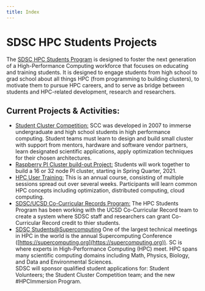 ```yaml
---
title: Index
---
```


# SDSC HPC Students Projects

The [SDSC HPC Students Program](https://www.sdsc.edu/education_and_training/hpc_students.html) is designed to foster the next generation of a High-Performance Computing workforce that focuses on educating and training students. It is designed to engage students from high school to grad school about all things HPC (from programming to building clusters), to motivate them to pursue HPC careers, and to serve as bridge between students and HPC-related development, research and researchers.

## Current Projects & Activities:

-   [Student Cluster Competition:](scc)
    SCC was developed in 2007 to immerse undergraduate and high school students in high performance computing.
    Student teams must learn to design and build small cluster with support from mentors, hardware and
    software vendor partners, learn designated scientific applications, apply optimization techniques
    for their chosen architectures.
-   [Raspberry PI Cluster build-out Project:](pi-project)
    Students will work together to build a 16 or 32 node PI cluster, starting in Spring Quarter, 2021.
-   [HPC User Training:](hpc-utr)
    This is an annual course, consisting of multiple sessions spread out over several weeks. Participants will learn common HPC concepts including optimization, distributed computing, cloud computing.
-   [SDSC/UCSD Co-Curricular Records Program:](ccr-program)
    The HPC Students Program has been working with the UCSD Co-Curricular Record team to create a system where SDSC staff and researchers can grant Co-Curricular Record credit to thier students.
-   [SDSC Students@Supercomputing]()
    One of the largest technical meetings in HPC in the world is the annual Supercomputing Conference ([https://supercomputing.org](https://supercomputing.org)). SC is where experts in High-Performance Computing (HPC) meet. HPC spans many scientific computing domains including Math, Physics, Biology, and Data and Environmental Sciences. <br>
    SDSC will sponsor qualified student applications for: Student Volunteers; the Student Cluster Competition team; and the new #HPCImmersion Program.
